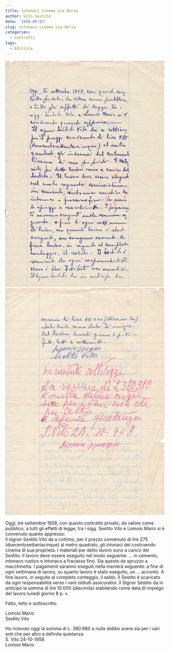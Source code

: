 ```yaml
---
title: Intonaci Cinema via Doria
author: Vito Sestito
date: '1958-09-03'
slug: intonaci-cinema-via-doria
categories:
  - Contratti
tags:
  - Edilizia
---
```

![](images/1958_09_03_Intonaci_Cinema_Via_Doria_1.jpg)
![](images/1958_09_03_Intonaci_Cinema_Via_Doria_2.jpg)

Oggi, tre settembre 1958, con questo contratto privato, da valore come pubblico, a tutti gli effetti di legge, tra i sigg. Sestito Vito e Lomoio Mario si è convenuto quanto appresso:  
Il signor Sestito Vito da a cottimo, per il prezzo convenuto di lire 275 (duecentosettantacinque) al metro quadrato, gli intonaci del costruendo cinema di sua proprietà. I materiali per detto lavoro sono a carico del Sestito. Il lavoro deve essere eseguito nel modo seguente: … in cemento, intonaco rustico e intonaco a fracasso fino. Sia questo da spruzzo a macchinetta. I pagamenti saranno eseguiti nella maniera seguente: a fine di ogni settimana di lavoro, su quanto lavoro è stato eseguito, un … acconto. A fine lavoro, in seguito al completo conteggio, il saldo. Il Sestito è scaricato da ogni responsabilità verso i vani istituiti assicurativi. Il Signor Sestito da in anticipo la somma di lire 10.000 (diecimila) stabilendo come data di impiego del lavoro lunedì giorno 8 p. v.

Fatto, letto e sottoscritto.

Lomoio Mario  
Sestito Vito

Ho ricevuto oggi la somma di L. 380.980 e nulla debbo avere sia per i vari enti che per altro a definita quietanza  
S. Vito 24-10-1958  
Lomoio Mario